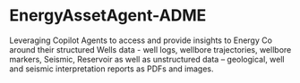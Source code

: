 # EnergyAssetAgent-ADME
Leveraging Copilot Agents to access and provide insights to Energy Co around their structured Wells data - well logs, wellbore trajectories, wellbore markers, Seismic, Reservoir as well as unstructured data – geological, well and seismic interpretation reports as PDFs and images.
